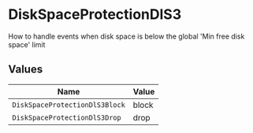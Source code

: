 # DiskSpaceProtectionDlS3

How to handle events when disk space is below the global 'Min free disk space' limit


## Values

| Name                           | Value                          |
| ------------------------------ | ------------------------------ |
| `DiskSpaceProtectionDlS3Block` | block                          |
| `DiskSpaceProtectionDlS3Drop`  | drop                           |
